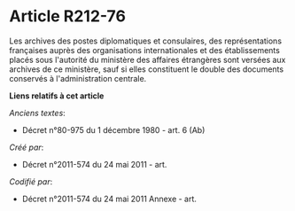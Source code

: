 # Article R212-76

Les archives des postes diplomatiques et consulaires, des représentations françaises auprès des organisations internationales
et des établissements placés sous l'autorité du ministère des affaires étrangères sont versées aux archives de ce ministère,
sauf si elles constituent le double des documents conservés à l'administration centrale.

**Liens relatifs à cet article**

_Anciens textes_:

  - Décret n°80-975 du 1 décembre 1980 - art. 6 (Ab)

_Créé par_:

  - Décret n°2011-574 du 24 mai 2011  - art.

_Codifié par_:

  - Décret n°2011-574 du 24 mai 2011 Annexe - art.
